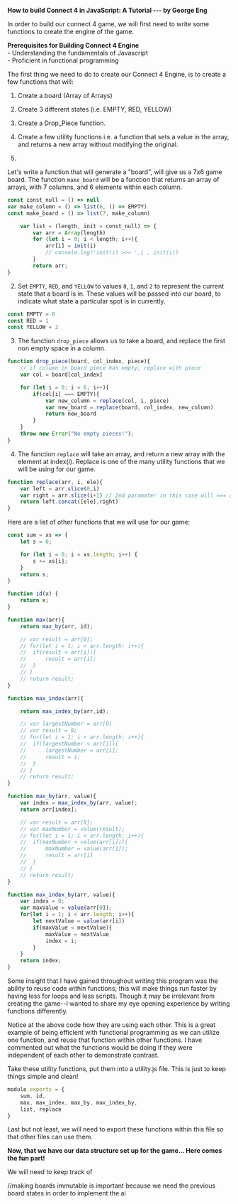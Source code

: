**How to build Connect 4 in JavaScript: A Tutorial --- by George Eng**

In order to build our connect 4 game, we will first need to write some functions to create the engine of the game. 

**Prerequisites for Building Connect 4 Engine**  
	- Understanding the fundamentals of Javascript  
	- Proficient in functional programming  

The first thing we need to do to create our Connect 4 Engine, is to create a few functions that will:  
1. Create a board (Array of Arrays)  
2. Create 3 different states (i.e. EMPTY, RED, YELLOW)  
3. Create a Drop_Piece function.  
4. Create a few utility functions i.e. a function that sets a value in the array, and returns a new array without modifying the original.  



1. 
Let's write a function that will generate a "board", will give us a 7x6 game board.
The function `make_board` will be a function that returns an array of arrays, with 7 columns, and 6 elements within each column.

```js
const const_null = () => null
var make_column = () => list(6, () => EMPTY)
const make_board = () => list(7, make_column)

	var list = (length, init = const_null) => {
		var arr = Array(length)
		for (let i = 0; i < length; i++){
			arr[i] = init(i)
			// console.log('init(i) >>> ',i , init(i))
		}
		return arr;
}
```

2. Set `EMPTY`, `RED`, and `YELLOW` to values `0`, `1`, and `2` to represent the current state that a board is in. These values will be passed into our board, to indicate what state a particular spot is in currently.

```js
const EMPTY = 0
const RED = 1
const YELLOW = 2
```


3. The function `drop_piece` allows us to take a board, and replace the first non empty space in a column.

```js
function drop_piece(board, col_index, piece){
	// if column in board piece has empty, replace with piece
	var col = board[col_index]

	for (let i = 0; i < 6; i++){
		if(col[i] === EMPTY){
			var new_column = replace(col, i, piece)
			var new_board = replace(board, col_index, new_column)
			return new_board
		}
	}
	throw new Error("No empty pieces!");
}
```
4. The function `replace` will take an array, and return a new array with the element at index(i). Replace is one of the many utility functions that we will be using for our game.

```js
function replace(arr, i, ele){
	var left = arr.slice(0,i)
	var right = arr.slice(i+1) // 2nd paramater in this case will === arr.length
	return left.concat([ele],right)
}
```

Here are a list of other functions that we will use for our game:


```js
const sum = xs => {
	let s = 0;

	for (let i = 0; i < xs.length; i++) {
		s += xs[i];
	}
	return s;
}

function id(x) {
	return x;
}

function max(arr){
	return max_by(arr, id);

	// var result = arr[0];
	// for(let i = 1; i < arr.length; i++){
	// 	if(result < arr[i]){
	// 		result = arr[i];
	// 	}
	// }
	// return result;
}

function max_index(arr){

	return max_index_by(arr,id);

	// var largestNumber = arr[0]
	// var result = 0;
	// for(let i = 1; i < arr.length; i++){
	// 	if(largestNumber < arr[i]){	
	// 		largestNumber = arr[i];
	// 		result = i;
	// 	}
	// }
	// return result;
}

function max_by(arr, value){
	var index = max_index_by(arr, value);
	return arr[index];

	// var result = arr[0];
	// var maxNumber = value(result);
	// for(let i = 1; i < arr.length; i++){
	// 	if(maxNumber < value(arr[i])){
	// 		maxNumber = value(arr[i]);
	// 		result = arr[i]
	// 	}
	// }
	// return result;
}

function max_index_by(arr, value){
	var index = 0;
	var maxValue = value(arr[0]);
	for(let i = 1; i < arr.length; i++){
		let nextValue = value(arr[i])
		if(maxValue < nextValue){
			maxValue = nextValue
			index = i;
		}
	}
	return index;
}
```

Some insight that I have gained throughout writing this program was the ability to reuse code within functions; this will make things run faster by having less for loops and less scripts. Though it may be irrelevant from creating the game--I wanted to share my eye opening experience by writing functions differently.  
  
Notice at the above code how they are using each other. This is a great example of being efficient with functional programming as we can utilize one function, and reuse that function within other functions. I have commented out what the functions would be doing if they were independent of each other to demonstrate contrast.  
  
Take these utility functions, put them into a utility.js file. This is just to keep things simple and clean!  

```js
module.exports = {
	sum, id,
	max, max_index, max_by, max_index_by,
	list, replace
}
```
Last but not least, we will need to export these functions within this file so that other files can use them.

**Now, that we have our data structure set up for the game... Here comes the fun part!**

We will need to keep track of 










//making boards immutable is important because we need the previous board states in order to implement the ai